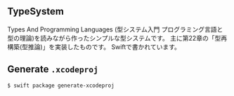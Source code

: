 ## TypeSystem

Types And Programming Languages (型システム入門 プログラミング言語と型の理論)を読みながら作ったシンプルな型システムです。
主に第22章の「型再構築(型推論)」を実装したものです。 Swiftで書かれています。

## Generate `.xcodeproj`

```
$ swift package generate-xcodeproj
```

